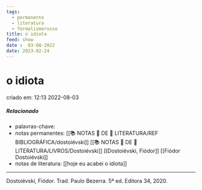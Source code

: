 ```yaml
---
tags:
  - permanente
  - literatura
  - formalismorusso
title: o idiota
feed: show
date :  03-08-2022
date: 2023-02-24
---
```


# o idiota

criado em: 12:13 2022-08-03

##### Relacionado

- palavras-chave: 
- notas permanentes: [[📚 NOTAS 📖 DE 📘 LITERATURA/REF BIBLIOGRÁFICA/dostoiévski]] [[📚 NOTAS 📖 DE 📘 LITERATURA/LIVROS/Dostoiévski]] [[Dostoiévski, Fiódor]] [[Fiódor Dostoiévski]]
- notas de literatura: [[hoje eu acabei o idiota]]

---

Dostoiévski, Fiódor. Trad. Paulo Bezerra. 5ª ed. Editora 34, 2020.
